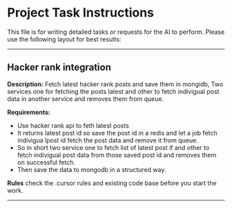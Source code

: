 # Project Task Instructions

This file is for writing detailed tasks or requests for the AI to perform. Please use the following layout for best results:

---

## Hacker rank integration

**Description:**
Fetch latest hacker rank posts and save them in mongidb, Two services one for fetching the posts latest and other to fetch indivigual post data in another service and removes them from queue.

**Requirements:**
- Use hacker rank api to feth latest posts
- It returns latest post id so save the post id in a redis and let a job fetch indivigua lpost id fetch the post data and remove it from queue.
- So in  short two service one to fetch list of latest post if and other to fetch indivigual post data from those saved post id and removes them on successful fetch.
- Then save the data to mongodb in a structured way.

**Rules**
check the .cursor rules and existing code base before you start the work.

---
